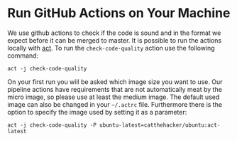 # Run GitHub Actions on Your Machine
We use github actions to check if the code is sound and in the format we expect before it can be merged to master.
It is possible to run the actions locally with [act](https://github.com/nektos/act).
To run the `check-code-quality` action use the following command:
```
act -j check-code-quality
```
On your first run you will be asked which image size you want to use. 
Our pipeline actions have requirements that are not automatically meat by the micro image, so please use at least the medium image.
The default used image can also be changed in your `~/.actrc` file. 
Furthermore there is the option to specify the image used by setting it as a parameter:
```
act -j check-code-quality -P ubuntu-latest=catthehacker/ubuntu:act-latest 
```